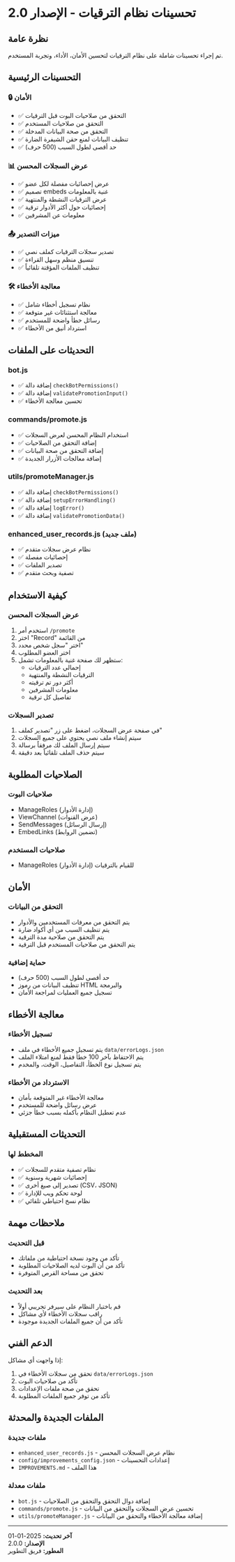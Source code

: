 # تحسينات نظام الترقيات - الإصدار 2.0

## نظرة عامة
تم إجراء تحسينات شاملة على نظام الترقيات لتحسين الأمان، الأداء، وتجربة المستخدم.

## التحسينات الرئيسية

### 🔒 الأمان
- ✅ التحقق من صلاحيات البوت قبل الترقيات
- ✅ التحقق من صلاحيات المستخدم
- ✅ التحقق من صحة البيانات المدخلة
- ✅ تنظيف البيانات لمنع حقن الشيفرة الضارة
- ✅ حد أقصى لطول السبب (500 حرف)

### 📊 عرض السجلات المحسن
- ✅ عرض إحصائيات مفصلة لكل عضو
- ✅ تصميم embeds غنية بالمعلومات
- ✅ عرض الترقيات النشطة والمنتهية
- ✅ إحصائيات حول أكثر الأدوار ترقية
- ✅ معلومات عن المشرفين

### 📤 ميزات التصدير
- ✅ تصدير سجلات الترقيات كملف نصي
- ✅ تنسيق منظم وسهل القراءة
- ✅ تنظيف الملفات المؤقتة تلقائياً

### 🛠️ معالجة الأخطاء
- ✅ نظام تسجيل أخطاء شامل
- ✅ معالجة استثنائات غير متوقعة
- ✅ رسائل خطأ واضحة للمستخدم
- ✅ استرداد أنيق من الأخطاء

## التحديثات على الملفات

### bot.js
- ✅ إضافة دالة `checkBotPermissions()`
- ✅ إضافة دالة `validatePromotionInput()`
- ✅ تحسين معالجة الأخطاء

### commands/promote.js
- ✅ استخدام النظام المحسن لعرض السجلات
- ✅ إضافة التحقق من الصلاحيات
- ✅ إضافة التحقق من صحة البيانات
- ✅ إضافة معالجات الأزرار الجديدة

### utils/promoteManager.js
- ✅ إضافة دالة `checkBotPermissions()`
- ✅ إضافة دالة `setupErrorHandling()`
- ✅ إضافة دالة `logError()`
- ✅ إضافة دالة `validatePromotionData()`

### enhanced_user_records.js (ملف جديد)
- ✅ نظام عرض سجلات متقدم
- ✅ إحصائيات مفصلة
- ✅ تصدير الملفات
- ✅ تصفية وبحث متقدم

## كيفية الاستخدام

### عرض السجلات المحسن
1. استخدم أمر `/promote`
2. اختر "Record" من القائمة
3. اختر "سجل شخص محدد"
4. اختر العضو المطلوب
5. ستظهر لك صفحة غنية بالمعلومات تشمل:
   - إحمالي عدد الترقيات
   - الترقيات النشطة والمنتهية
   - أكثر دور تم ترقيته
   - معلومات المشرفين
   - تفاصيل كل ترقية

### تصدير السجلات
1. في صفحة عرض السجلات، اضغط على زر "تصدير كملف"
2. سيتم إنشاء ملف نصي يحتوي على جميع السجلات
3. سيتم إرسال الملف لك مرفقاً برسالة
4. سيتم حذف الملف تلقائياً بعد دقيقة

## الصلاحيات المطلوبة

### صلاحيات البوت
- ManageRoles (إدارة الأدوار)
- ViewChannel (عرض القنوات)
- SendMessages (إرسال الرسائل)
- EmbedLinks (تضمين الروابط)

### صلاحيات المستخدم
- ManageRoles (إدارة الأدوار) للقيام بالترقيات

## الأمان

### التحقق من البيانات
- يتم التحقق من معرفات المستخدمين والأدوار
- يتم تنظيف السبب من أي أكواد ضارة
- يتم التحقق من صلاحية مدة الترقية
- يتم التحقق من صلاحيات المستخدم قبل الترقية

### حماية إضافية
- حد أقصى لطول السبب (500 حرف)
- تنظيف البيانات من رموز HTML والبرمجة
- تسجيل جميع العمليات لمراجعة الأمان

## معالجة الأخطاء

### تسجيل الأخطاء
- يتم تسجيل جميع الأخطاء في ملف `data/errorLogs.json`
- يتم الاحتفاظ بآخر 100 خطأ فقط لمنع امتلاء الملف
- يتم تسجيل نوع الخطأ، التفاصيل، الوقت، والمخدم

### الاسترداد من الأخطاء
- معالجة الأخطاء غير المتوقعة بأمان
- عرض رسائل واضحة للمستخدم
- عدم تعطيل النظام بأكمله بسبب خطأ جزئي

## التحديثات المستقبلية

### المخطط لها
- ✅ نظام تصفية متقدم للسجلات
- ✅ إحصائيات شهرية وسنوية
- ✅ تصدير إلى صيغ أخرى (CSV، JSON)
- ✅ لوحة تحكم ويب للإدارة
- ✅ نظام نسخ احتياطي تلقائي

## ملاحظات مهمة

### قبل التحديث
- تأكد من وجود نسخة احتياطية من ملفاتك
- تأكد من أن البوت لديه الصلاحيات المطلوبة
- تحقق من مساحة القرص المتوفرة

### بعد التحديث
- قم باختبار النظام على سيرفر تجريبي أولاً
- راقب سجلات الأخطاء لأي مشاكل
- تأكد من أن جميع الملفات الجديدة موجودة

## الدعم الفني

إذا واجهت أي مشاكل:
1. تحقق من سجلات الأخطاء في `data/errorLogs.json`
2. تأكد من صلاحيات البوت
3. تحقق من صحة ملفات الإعدادات
4. تأكد من توفر جميع الملفات المطلوبة

## الملفات الجديدة والمحدثة

### ملفات جديدة
- `enhanced_user_records.js` - نظام عرض السجلات المحسن
- `config/improvements_config.json` - إعدادات التحسينات
- `IMPROVEMENTS.md` - هذا الملف

### ملفات معدلة
- `bot.js` - إضافة دوال التحقق والتحقق من الصلاحيات
- `commands/promote.js` - تحسين عرض السجلات والتحقق من البيانات
- `utils/promoteManager.js` - إضافة معالجة الأخطاء والتحقق من البيانات

---
**آخر تحديث:** 2025-01-01  
**الإصدار:** 2.0.0  
**المطور:** فريق التطوير